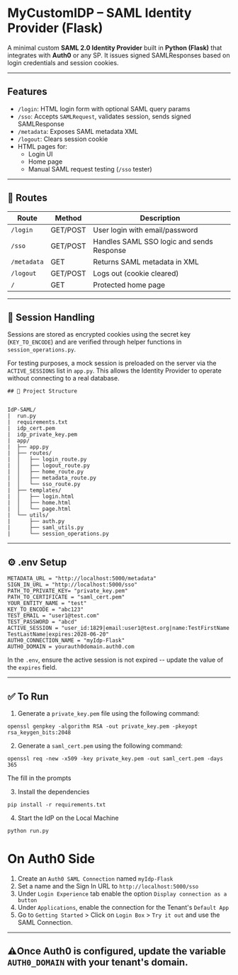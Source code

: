 
# MyCustomIDP – SAML Identity Provider (Flask)

A minimal custom **SAML 2.0 Identity Provider** built in **Python (Flask)** that integrates with **Auth0** or any SP. It issues signed SAMLResponses based on login credentials and session cookies.

---

## Features

- `/login`: HTML login form with optional SAML query params
- `/sso`: Accepts `SAMLRequest`, validates session, sends signed SAMLResponse
- `/metadata`: Exposes SAML metadata XML
- `/logout`: Clears session cookie
- HTML pages for:
  - Login UI
  - Home page
  - Manual SAML request testing (`/sso` tester)

---

## 🧩 Routes

| Route        | Method | Description                                 |
|--------------|--------|---------------------------------------------|
| `/login`     | GET/POST | User login with email/password             |
| `/sso`       | GET/POST | Handles SAML SSO logic and sends Response |
| `/metadata`  | GET    | Returns SAML metadata in XML                |
| `/logout`    | GET/POST | Logs out (cookie cleared)                  |
| `/`          | GET    | Protected home page                         |

---

## 🔐 Session Handling

Sessions are stored as encrypted cookies using the secret key (`KEY_TO_ENCODE`) and are verified through helper functions in `session_operations.py`.

For testing purposes, a mock session is preloaded on the server via the `ACTIVE_SESSIONS` list in `app.py`. This allows the Identity Provider to operate without connecting to a real database.

```
## 📁 Project Structure


IdP-SAML/
|  run.py
|  requirements.txt
|  idp_cert.pem
|  idp_private_key.pem
|  app/
|  ├── app.py
|  ├── routes/
|  │   ├── login_route.py
|  │   ├── logout_route.py
|  │   ├── home_route.py
|  │   ├── metadata_route.py
|  │   └── sso_route.py
|  ├── templates/
|  │   ├── login.html
|  │   ├── home.html
|  │   └── page.html
|  └── utils/
|      ├── auth.py
|      ├── saml_utils.py
|      └── session_operations.py

```

---

## ⚙️ .env Setup

```env
METADATA_URL = "http://localhost:5000/metadata"
SIGN_IN_URL = "http://localhost:5000/sso"
PATH_TO_PRIVATE_KEY= "private_key.pem"
PATH_TO_CERTIFICATE = "saml_cert.pem"
YOUR_ENTITY_NAME = "test"
KEY_TO_ENCODE = "abc123"
TEST_EMAIL = "user1@test.com"
TEST_PASSWORD = "abcd"
ACTIVE_SESSION = "user_id:1829|email:user1@test.org|name:TestFirstName TestLastName|expires:2028-06-20"
AUTH0_CONNECTION_NAME = "myIdp-Flask"
AUTH0_DOMAIN = yourauth0domain.auth0.com
```
In the `.env`, ensure the active session is not expired -- update the value of the `expires` field.

---

## ✅ To Run

1. Generate a `private_key.pem` file using the following command:
```
openssl genpkey -algorithm RSA -out private_key.pem -pkeyopt rsa_keygen_bits:2048
```

2. Generate a `saml_cert.pem` using the following command:
```
openssl req -new -x509 -key private_key.pem -out saml_cert.pem -days 365
```
The fill in the prompts

3. Install the dependencies
```
pip install -r requirements.txt
```

4. Start the IdP on the Local Machine
```
python run.py
```
# On Auth0 Side
1. Create an `Auth0 SAML Connection` named `myIdp-Flask`
2. Set a name and the Sign In URL to `http://localhost:5000/sso`
3. Under `Login Experience` tab enable the option `Display connection as a button`
4. Under `Applications`, enable the connection for the Tenant's `Default App`
5. Go to `Getting Started` > Click on `Login Box` > `Try it out` and use the SAML Connection.
---
⚠️Once Auth0 is configured, update the variable `AUTH0_DOMAIN` with your tenant's domain.
---

